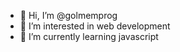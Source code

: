 - 👋 Hi, I’m @golmemprog
- 👀 I’m interested in web development
- 🌱 I’m currently learning javascript

<!---
golmemprog/golmemprog is a ✨ special ✨ repository because its `README.md` (this file) appears on your GitHub profile.
You can click the Preview link to take a look at your changes.
--->
